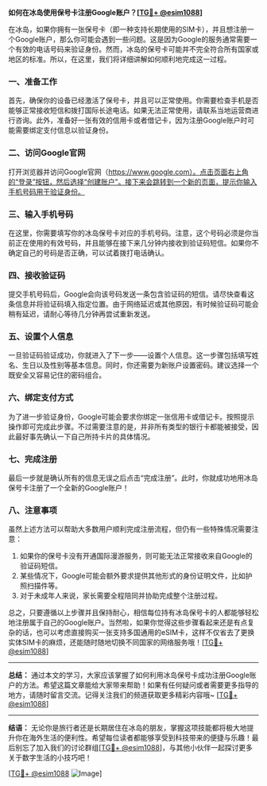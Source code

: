 **如何在冰岛使用保号卡注册Google账户？[[TG💪+ @esim1088](https://t.me/s/esim1088)]**

在冰岛，如果你拥有一张保号卡（即一种支持长期使用的SIM卡），并且想注册一个Google账户，那么你可能会遇到一些问题。这是因为Google的服务通常需要一个有效的电话号码来验证身份。然而，冰岛的保号卡可能并不完全符合所有国家或地区的标准。所以，在这里，我们将详细讲解如何顺利地完成这一过程。

### 一、准备工作

首先，确保你的设备已经激活了保号卡，并且可以正常使用。你需要检查手机是否能够正常接收短信和拨打国际长途电话。如果无法正常使用，请联系当地运营商进行咨询。此外，准备好一张有效的信用卡或者借记卡，因为注册Google账户时可能需要绑定支付信息以验证身份。

### 二、访问Google官网

打开浏览器并访问Google官网（https://www.google.com）。点击页面右上角的“登录”按钮，然后选择“创建账户”。接下来会跳转到一个新的页面，提示你输入手机号码用于验证身份。

### 三、输入手机号码

在这里，你需要填写你的冰岛保号卡对应的手机号码。注意，这个号码必须是你当前正在使用的有效号码，并且能够在接下来几分钟内接收到验证码短信。如果你不确定自己的号码是否正确，可以试着拨打电话确认。

### 四、接收验证码

提交手机号码后，Google会向该号码发送一条包含验证码的短信。请尽快查看这条信息并将验证码填入指定位置。由于网络延迟或其他原因，有时候验证码可能会稍有延迟，请耐心等待几分钟再尝试重新发送。

### 五、设置个人信息

一旦验证码验证成功，你就进入了下一步——设置个人信息。这一步骤包括填写姓名、生日以及性别等基本信息。同时，你还需要为新账户设置密码。建议选择一个既安全又容易记住的密码组合。

### 六、绑定支付方式

为了进一步验证身份，Google可能会要求你绑定一张信用卡或借记卡。按照提示操作即可完成此步骤。不过需要注意的是，并非所有类型的银行卡都能被接受，因此最好事先确认一下自己所持卡片的具体情况。

### 七、完成注册

最后一步就是确认所有的信息无误之后点击“完成注册”。此时，你就成功地用冰岛保号卡注册了一个全新的Google账户！

### 八、注意事项

虽然上述方法可以帮助大多数用户顺利完成注册流程，但仍有一些特殊情况需要注意：

1. 如果你的保号卡没有开通国际漫游服务，则可能无法正常接收来自Google的验证码短信。
2. 某些情况下，Google可能会额外要求提供其他形式的身份证明文件，比如护照扫描件等。
3. 对于未成年人来说，家长需要全程陪同并协助完成整个注册过程。

总之，只要遵循以上步骤并且保持耐心，相信每位持有冰岛保号卡的人都能够轻松地注册属于自己的Google账户。当然啦，如果你觉得这些步骤看起来还是有点复杂的话，也可以考虑直接购买一张支持多国通用的eSIM卡，这样不仅省去了更换实体SIM卡的麻烦，还能随时随地切换不同国家的网络服务哦！[[TG💪+ @esim1088](https://t.me/s/esim1088)]

---

**总结：**
通过本文的学习，大家应该掌握了如何利用冰岛保号卡成功注册Google账户的方法。希望这篇文章能给大家带来帮助！如果有任何疑问或者需要更多指导的地方，请随时留言交流。记得关注我们的频道获取更多精彩内容哦~ [[TG💪+ @esim1088](https://t.me/s/esim1088)]  

---

**结语：**
无论你是旅行者还是长期居住在冰岛的朋友，掌握这项技能都将极大地提升你在海外生活的便利性。希望每位读者都能够享受到科技带来的便捷与乐趣！最后别忘了加入我们的讨论群组[[TG💪+ @esim1088](https://t.me/s/esim1088)]，与其他小伙伴一起探讨更多关于数字生活的小技巧吧！ 

[[TG💪+ @esim1088](https://t.me/s/esim1088) ![Image](https://i.postimg.cc/4NQfJmqS/Snipaste-2025-05-13-00-14-12.png)]